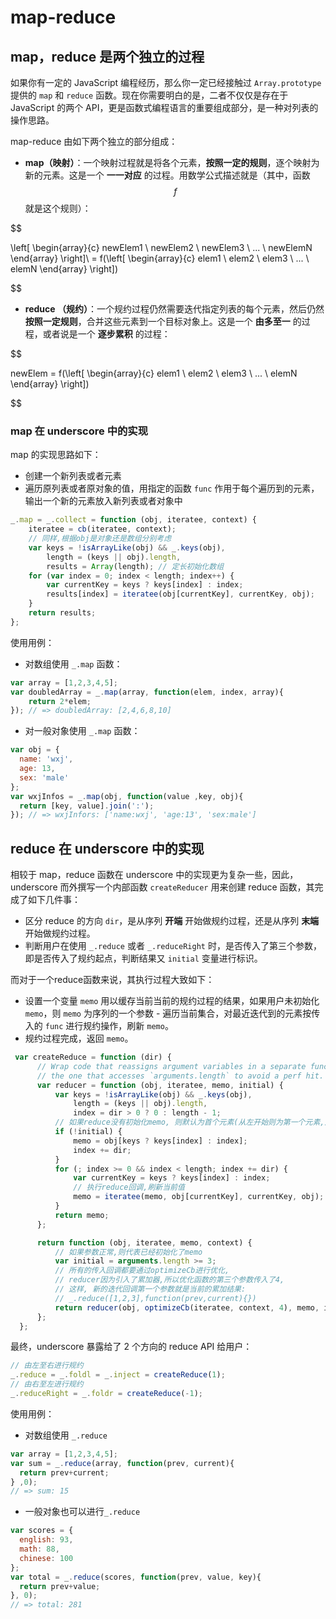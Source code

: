 map-reduce
==========

map，reduce 是两个独立的过程
----------------------------

如果你有一定的 JavaScript 编程经历，那么你一定已经接触过 `Array.prototype` 提供的 `map` 和 `reduce` 函数。现在你需要明白的是，二者不仅仅是存在于 JavaScript 的两个 API，更是函数式编程语言的重要组成部分，是一种对列表的操作思路。

map-reduce 由如下两个独立的部分组成：

-	**map（映射）**：一个映射过程就是将各个元素，**按照一定的规则**，逐个映射为新的元素。这是一个 **一一对应** 的过程。用数学公式描述就是（其中，函数 $$ f $$ 就是这个规则）：

$$

\left[ \begin{array}{c} newElem1 \\ newElem2 \\ newElem3 \\ ... \\ newElemN \end{array} \right]\ = f(\left[ \begin{array}{c} elem1 \\ elem2 \\ elem3 \\ ... \\ elemN \end{array} \right])

$$

-	**reduce （规约）**：一个规约过程仍然需要迭代指定列表的每个元素，然后仍然 **按照一定规则**，合并这些元素到一个目标对象上。这是一个 **由多至一** 的过程，或者说是一个 **逐步累积** 的过程：

$$

newElem = f(\left[ \begin{array}{c} elem1 \\ elem2 \\ elem3 \\ ... \\ elemN \end{array} \right])

$$

### map 在 underscore 中的实现

map 的实现思路如下：

-	创建一个新列表或者元素
-	遍历原列表或者原对象的值，用指定的函数 `func` 作用于每个遍历到的元素，输出一个新的元素放入新列表或者对象中

```js
_.map = _.collect = function (obj, iteratee, context) {
    iteratee = cb(iteratee, context);
    // 同样,根据obj是对象还是数组分别考虑
    var keys = !isArrayLike(obj) && _.keys(obj),
        length = (keys || obj).length,
        results = Array(length); // 定长初始化数组
    for (var index = 0; index < length; index++) {
        var currentKey = keys ? keys[index] : index;
        results[index] = iteratee(obj[currentKey], currentKey, obj);
    }
    return results;
};
```

使用用例：

-	对数组使用 `_.map` 函数：

```js
var array = [1,2,3,4,5];
var doubledArray = _.map(array, function(elem, index, array){
    return 2*elem;
}); // => doubledArray: [2,4,6,8,10]
```

-	对一般对象使用 `_.map` 函数：

```js
var obj = {
  name: 'wxj',
  age: 13,
  sex: 'male'
};
var wxjInfos = _.map(obj, function(value ,key, obj){
  return [key, value].join(':');
}); // => wxjInfors: ['name:wxj', 'age:13', 'sex:male']
```

reduce 在 underscore 中的实现
-----------------------------

相较于 map，reduce 函数在 underscore 中的实现更为复杂一些，因此，underscore 而外撰写一个内部函数 `createReducer` 用来创建 reduce 函数，其完成了如下几件事：

-	区分 reduce 的方向 `dir`，是从序列 **开端** 开始做规约过程，还是从序列 **末端** 开始做规约过程。
-	判断用户在使用 `_.reduce` 或者 `_.reduceRight` 时，是否传入了第三个参数，即是否传入了规约起点，判断结果又 `initial` 变量进行标识。

而对于一个reduce函数来说，其执行过程大致如下：

-	设置一个变量 `memo` 用以缓存当前当前的规约过程的结果，如果用户未初始化 `memo`，则 `memo` 为序列的一个参数 - 遍历当前集合，对最近迭代到的元素按传入的 `func` 进行规约操作，刷新 `memo`。
-	规约过程完成，返回 `memo`。

```js
 var createReduce = function (dir) {
      // Wrap code that reassigns argument variables in a separate function than
      // the one that accesses `arguments.length` to avoid a perf hit. (#1991)
      var reducer = function (obj, iteratee, memo, initial) {
          var keys = !isArrayLike(obj) && _.keys(obj),
              length = (keys || obj).length,
              index = dir > 0 ? 0 : length - 1;
          // 如果reduce没有初始化memo, 则默认为首个元素(从左开始则为第一个元素,从右则为最后一个元素)
          if (!initial) {
              memo = obj[keys ? keys[index] : index];
              index += dir;
          }
          for (; index >= 0 && index < length; index += dir) {
              var currentKey = keys ? keys[index] : index;
              // 执行reduce回调,刷新当前值
              memo = iteratee(memo, obj[currentKey], currentKey, obj);
          }
          return memo;
      };

      return function (obj, iteratee, memo, context) {
          // 如果参数正常,则代表已经初始化了memo
          var initial = arguments.length >= 3;
          // 所有的传入回调都要通过optimizeCb进行优化,
          // reducer因为引入了累加器,所以优化函数的第三个参数传入了4,
          // 这样, 新的迭代回调第一个参数就是当前的累加结果:
          // _.reduce([1,2,3],function(prev,current){})
          return reducer(obj, optimizeCb(iteratee, context, 4), memo, initial);
      };
  };
```

最终，underscore 暴露给了 2 个方向的 reduce API 给用户：

```js
// 由左至右进行规约
_.reduce = _.foldl = _.inject = createReduce(1);
// 由右至左进行规约
_.reduceRight = _.foldr = createReduce(-1);
```

使用用例：

-	对数组使用 `_.reduce`

```js
var array = [1,2,3,4,5];
var sum = _.reduce(array, function(prev, current){
  return prev+current;
} ,0);
// => sum: 15
```

-	一般对象也可以进行`_.reduce`

```js
var scores = {
  english: 93,
  math: 88,
  chinese: 100
};
var total = _.reduce(scores, function(prev, value, key){
  return prev+value;
}, 0);
// => total: 281
```
